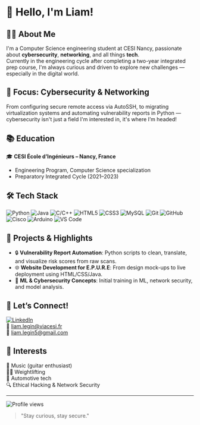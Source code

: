 # 👋 Hello, I'm Liam!

## 🧑‍💻 About Me
I'm a Computer Science engineering student at CESI Nancy, passionate about **cybersecurity**, **networking**, and all things **tech**.  
Currently in the engineering cycle after completing a two-year integrated prep course, I'm always curious and driven to explore new challenges — especially in the digital world.

## 🔐 Focus: Cybersecurity & Networking
From configuring secure remote access via AutoSSH, to migrating virtualization systems and automating vulnerability reports in Python — cybersecurity isn't just a field I'm interested in, it's where I’m headed!

## 📚 Education
🎓 **CESI École d’Ingénieurs – Nancy, France**  
- Engineering Program, Computer Science specialization  
- Preparatory Integrated Cycle (2021–2023)  


## 🛠️ Tech Stack

![Python](https://img.shields.io/badge/Python-3776AB?style=for-the-badge&logo=python&logoColor=white)  ![Java](https://img.shields.io/badge/Java-ED8B00?style=for-the-badge&logo=java&logoColor=white)  ![C/C++](https://img.shields.io/badge/C/C++-00599C?style=for-the-badge&logo=c&logoColor=white)  ![HTML5](https://img.shields.io/badge/HTML5-E34F26?style=for-the-badge&logo=html5&logoColor=white)  ![CSS3](https://img.shields.io/badge/CSS3-1572B6?style=for-the-badge&logo=css3&logoColor=white)  ![MySQL](https://img.shields.io/badge/MySQL-4479A1?style=for-the-badge&logo=mysql&logoColor=white)  ![Git](https://img.shields.io/badge/Git-F05032?style=for-the-badge&logo=git&logoColor=white)  ![GitHub](https://img.shields.io/badge/GitHub-181717?style=for-the-badge&logo=github&logoColor=white)  ![Cisco](https://img.shields.io/badge/Cisco-1BA0D7?style=for-the-badge&logo=cisco&logoColor=white)  ![Arduino](https://img.shields.io/badge/Arduino-00979D?style=for-the-badge&logo=arduino&logoColor=white)  ![VS Code](https://img.shields.io/badge/VSCode-007ACC?style=for-the-badge&logo=visual-studio-code&logoColor=white)

## 🚀 Projects & Highlights
- 🔒 **Vulnerability Report Automation**: Python scripts to clean, translate, and visualize risk scores from raw scans.  
- 🌐 **Website Development for E.P.U.R.E**: From design mock-ups to live deployment using HTML/CSS/Java.  
- 🧠 **ML & Cybersecurity Concepts**: Initial training in ML, network security, and model analysis.

## 🤝 Let’s Connect!
[![LinkedIn](https://img.shields.io/badge/LinkedIn-%230077B5.svg?logo=linkedin&logoColor=white)](https://www.linkedin.com/in/liam-legin)  
📧 liam.legin@viacesi.fr  
📧 liam.legin5@gmail.com  

## 🤸 Interests
🎸 Music (guitar enthusiast)  
🏋️‍♂️ Weightlifting  
🚗 Automotive tech  
🔍 Ethical Hacking & Network Security  

---

![Profile views](https://komarev.com/ghpvc/?username=liam-legin&color=blue)

> "Stay curious, stay secure."

